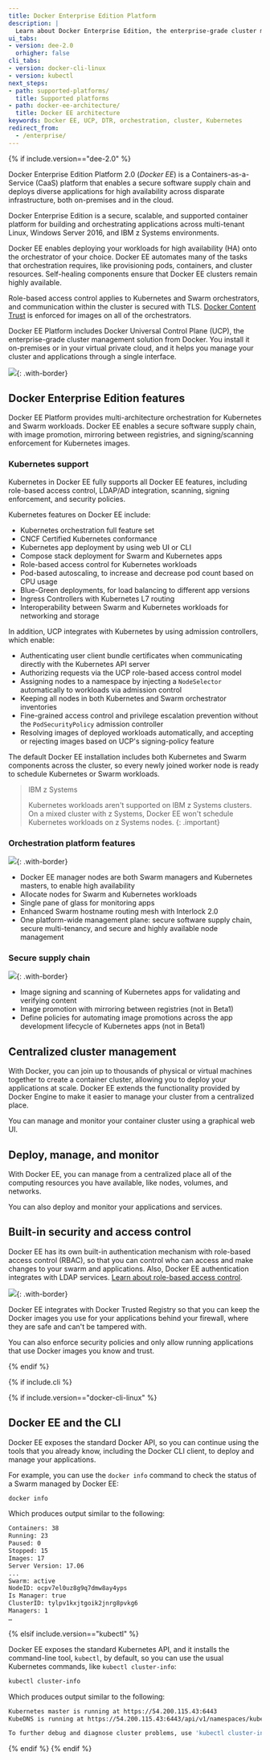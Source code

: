 ```yaml
---
title: Docker Enterprise Edition Platform
description: |
  Learn about Docker Enterprise Edition, the enterprise-grade cluster management solution from Docker.
ui_tabs:
- version: dee-2.0
  orhigher: false
cli_tabs:
- version: docker-cli-linux
- version: kubectl
next_steps:
- path: supported-platforms/
  title: Supported platforms
- path: docker-ee-architecture/
  title: Docker EE architecture  
keywords: Docker EE, UCP, DTR, orchestration, cluster, Kubernetes
redirect_from:
  - /enterprise/
---
```


{% if include.version=="dee-2.0" %}

Docker Enterprise Edition Platform 2.0 (*Docker EE*) is a
Containers-as-a-Service (CaaS) platform that enables a secure software supply
chain and deploys diverse applications for high availability across disparate
infrastructure, both on-premises and in the cloud.

Docker Enterprise Edition is a secure, scalable, and supported container
platform for building and orchestrating applications across multi-tenant Linux,
Windows Server 2016, and IBM z Systems environments.

Docker EE enables deploying your workloads for high availability (HA) onto the
orchestrator of your choice. Docker EE automates many of the tasks that
orchestration requires, like provisioning pods, containers, and cluster
resources. Self-healing components ensure that Docker EE clusters remain highly
available.

Role-based access control applies to Kubernetes and Swarm orchestrators, and
communication within the cluster is secured with TLS.
[Docker Content Trust](/engine/security/trust/content_trust/) is enforced
for images on all of the orchestrators.

Docker EE Platform includes Docker Universal Control Plane (UCP), the
enterprise-grade cluster management solution from Docker. You install it
on-premises or in your virtual private cloud, and it helps you manage your
cluster and applications through a single interface.

![](images/docker-ee-overview-1.png){: .with-border}

## Docker Enterprise Edition features

Docker EE Platform provides multi-architecture orchestration for Kubernetes and
Swarm workloads. Docker EE enables a secure software supply chain, with image
promotion, mirroring between registries, and signing/scanning enforcement for
Kubernetes images.

### Kubernetes support

Kubernetes in Docker EE fully supports all Docker EE features, including
role-based access control, LDAP/AD integration, scanning, signing enforcement,
and security policies.

Kubernetes features on Docker EE include:

- Kubernetes orchestration full feature set
- CNCF Certified Kubernetes conformance
- Kubernetes app deployment by using web UI or CLI
- Compose stack deployment for Swarm and Kubernetes apps
- Role-based access control for Kubernetes workloads
- Pod-based autoscaling, to increase and decrease pod count based on CPU usage
- Blue-Green deployments, for load balancing to different app versions
- Ingress Controllers with Kubernetes L7 routing
- Interoperability between Swarm and Kubernetes workloads for networking and
  storage

In addition, UCP integrates with Kubernetes by using admission controllers,
which enable:

- Authenticating user client bundle certificates when communicating directly
  with the Kubernetes API server
- Authorizing requests via the UCP role-based access control model
- Assigning nodes to a namespace by injecting a `NodeSelector` automatically
  to workloads via admission control
- Keeping all nodes in both Kubernetes and Swarm orchestrator inventories
- Fine-grained access control and privilege escalation prevention without
  the `PodSecurityPolicy` admission controller
- Resolving images of deployed workloads automatically, and accepting or
  rejecting images based on UCP's signing-policy feature

The default Docker EE installation includes both Kubernetes and Swarm
components across the cluster, so every newly joined worker node is ready
to schedule Kubernetes or Swarm workloads.

> IBM z Systems
>
> Kubernetes workloads aren't supported on IBM z Systems clusters. On a mixed
> cluster with z Systems, Docker EE won't schedule Kubernetes workloads
> on z Systems nodes.
{: .important}

### Orchestration platform features

![](images/docker-ee-overview-4.svg){: .with-border}

- Docker EE manager nodes are both Swarm managers and Kubernetes masters,
  to enable high availability
- Allocate nodes for Swarm and Kubernetes workloads
- Single pane of glass for monitoring apps
- Enhanced Swarm hostname routing mesh with Interlock 2.0
- One platform-wide management plane: secure software supply chain, secure
  multi-tenancy, and secure and highly available node management

### Secure supply chain

![](images/docker-ee-overview-3.svg){: .with-border}

- Image signing and scanning of Kubernetes apps for validating and verifying content
- Image promotion with mirroring between registries (not in Beta1)
- Define policies for automating image promotions across the app development
  lifecycle of Kubernetes apps (not in Beta1)

## Centralized cluster management

With Docker, you can join up to thousands of physical or virtual machines
together to create a container cluster, allowing you to deploy your
applications at scale. Docker EE extends the functionality provided by Docker
Engine to make it easier to manage your cluster from a centralized place.

You can manage and monitor your container cluster using a graphical web UI.

## Deploy, manage, and monitor

With Docker EE, you can manage from a centralized place all of the computing
resources you have available, like nodes, volumes, and networks.

You can also deploy and monitor your applications and services.

## Built-in security and access control

Docker EE has its own built-in authentication mechanism with role-based access
control (RBAC), so that you can control who can access and make changes to your
swarm and applications. Also, Docker EE authentication integrates with LDAP
services.
[Learn about role-based access control](access-control/index.md).

![](images/docker-ee-overview-2.png){: .with-border}

Docker EE integrates with Docker Trusted Registry so that you can keep the
Docker images you use for your applications behind your firewall, where they
are safe and can't be tampered with.

You can also enforce security policies and only allow running applications
that use Docker images you know and trust.

{% endif %}

{% if include.cli %}

{% if include.version=="docker-cli-linux" %}

## Docker EE and the CLI

Docker EE exposes the standard Docker API, so you can continue using the tools
that you already know, including the Docker CLI client, to deploy and manage your
applications.

For example, you can use the `docker info` command to check the
status of a Swarm managed by Docker EE:

```bash
docker info
```

Which produces output similar to the following:

```bash
Containers: 38
Running: 23
Paused: 0
Stopped: 15
Images: 17
Server Version: 17.06
...
Swarm: active
NodeID: ocpv7el0uz8g9q7dmw8ay4yps
Is Manager: true
ClusterID: tylpv1kxjtgoik2jnrg8pvkg6
Managers: 1
…
```

{% elsif include.version=="kubectl" %}

Docker EE exposes the standard Kubernetes API, and it installs the command-line
tool, `kubectl`, by default, so you can use the usual Kubernetes commands, like
`kubectl cluster-info`:

```bash
kubectl cluster-info
```

Which produces output similar to the following:

```bash
Kubernetes master is running at https://54.200.115.43:6443
KubeDNS is running at https://54.200.115.43:6443/api/v1/namespaces/kube-system/services/kube-dns:dns/proxy

To further debug and diagnose cluster problems, use 'kubectl cluster-info dump'.
```

{% endif %}
{% endif %}

